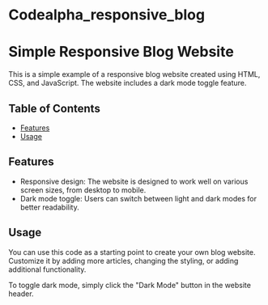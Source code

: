 # Codealpha_responsive_blog
# Simple Responsive Blog Website

This is a simple example of a responsive blog website created using HTML, CSS, and JavaScript. The website includes a dark mode toggle feature.

## Table of Contents

- [Features](#features)
- [Usage](#usage)


## Features

- Responsive design: The website is designed to work well on various screen sizes, from desktop to mobile.
- Dark mode toggle: Users can switch between light and dark modes for better readability.

## Usage

You can use this code as a starting point to create your own blog website. Customize it by adding more articles, changing the styling, or adding additional functionality.

To toggle dark mode, simply click the "Dark Mode" button in the website header.


